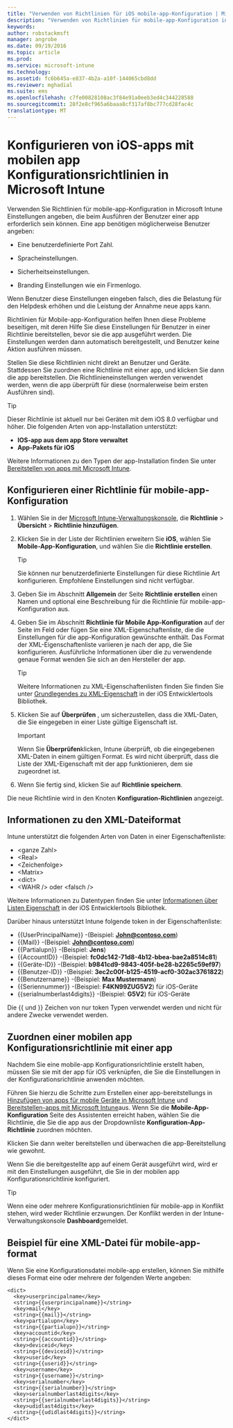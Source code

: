 ```yaml
---
title: "Verwenden von Richtlinien für iOS mobile-app-Konfiguration | Microsoft Intune"
description: "Verwenden von Richtlinien für mobile-app-Konfiguration in Intune Einstellungen angeben, die beim Ausführen der Benutzer einer app für iOS erforderlich sein können."
keywords: 
author: robstackmsft
manager: angrobe
ms.date: 09/19/2016
ms.topic: article
ms.prod: 
ms.service: microsoft-intune
ms.technology: 
ms.assetid: fc6b645a-e837-4b2a-a10f-144065cbd8dd
ms.reviewer: mghadial
ms.suite: ems
ms.openlocfilehash: c7fe00828108ac3f84e91a0eeb3ed4c344228588
ms.sourcegitcommit: 28f2e8cf965a6baaa8cf317af8bc777cd28fac4c
translationtype: MT
---
```

# Konfigurieren von iOS-apps mit mobilen app Konfigurationsrichtlinien in Microsoft Intune
Verwenden Sie Richtlinien für mobile-app-Konfiguration in Microsoft Intune Einstellungen angeben, die beim Ausführen der Benutzer einer app erforderlich sein können. Eine app benötigen möglicherweise Benutzer angeben:

-   Eine benutzerdefinierte Port Zahl.

-   Spracheinstellungen.

-   Sicherheitseinstellungen.

-   Branding Einstellungen wie ein Firmenlogo.

Wenn Benutzer diese Einstellungen eingeben falsch, dies die Belastung für den Helpdesk erhöhen und die Leistung der Annahme neue apps kann.

Richtlinien für Mobile-app-Konfiguration helfen Ihnen diese Probleme beseitigen, mit deren Hilfe Sie diese Einstellungen für Benutzer in einer Richtlinie bereitstellen, bevor sie die app ausgeführt werden. Die Einstellungen werden dann automatisch bereitgestellt, und Benutzer keine Aktion ausführen müssen.

Stellen Sie diese Richtlinien nicht direkt an Benutzer und Geräte. Stattdessen Sie zuordnen eine Richtlinie mit einer app, und klicken Sie dann die app bereitstellen. Die Richtlinieneinstellungen werden verwendet werden, wenn die app überprüft für diese (normalerweise beim ersten Ausführen sind).

> [!TIP]
> Dieser Richtlinie ist aktuell nur bei Geräten mit dem iOS 8.0 verfügbar und höher. Die folgenden Arten von app-Installation unterstützt:
>
> -   **IOS-app aus dem app Store verwaltet**
> -   **App-Pakets für iOS**
>
> Weitere Informationen zu den Typen der app-Installation finden Sie unter [Bereitstellen von apps mit Microsoft Intune](deploy-apps.md).

## Konfigurieren einer Richtlinie für mobile-app-Konfiguration

1.  Wählen Sie in der [Microsoft Intune-Verwaltungskonsole](https://manage.microsoft.com), die **Richtlinie** &gt; **Übersicht** &gt; **Richtlinie hinzufügen**.

2.  Klicken Sie in der Liste der Richtlinien erweitern Sie **iOS**, wählen Sie **Mobile-App-Konfiguration**, und wählen Sie die **Richtlinie erstellen**.

    > [!TIP]
    > Sie können nur benutzerdefinierte Einstellungen für diese Richtlinie Art konfigurieren. Empfohlene Einstellungen sind nicht verfügbar.

3.  Geben Sie im Abschnitt **Allgemein** der Seite **Richtlinie erstellen** einen Namen und optional eine Beschreibung für die Richtlinie für mobile-app-Konfiguration aus.

4.  Geben Sie im Abschnitt **Richtlinie für Mobile App-Konfiguration** auf der Seite im Feld oder fügen Sie eine XML-Eigenschaftenliste, die die Einstellungen für die app-Konfiguration gewünschte enthält. Das Format der XML-Eigenschaftenliste variieren je nach der app, die Sie konfigurieren. Ausführliche Informationen über die zu verwendende genaue Format wenden Sie sich an den Hersteller der app.

    > [!TIP]
    > Weitere Informationen zu XML-Eigenschaftenlisten finden Sie finden Sie unter [Grundlegendes zu XML-Eigenschaft](https://developer.apple.com/library/ios/documentation/Cocoa/Conceptual/PropertyLists/UnderstandXMLPlist/UnderstandXMLPlist.html) in der iOS Entwicklertools Bibliothek.

5.  Klicken Sie auf **Überprüfen** , um sicherzustellen, dass die XML-Daten, die Sie eingegeben in einer Liste gültige Eigenschaft ist.

    > [!IMPORTANT]
    > Wenn Sie **Überprüfen**klicken, Intune überprüft, ob die eingegebenen XML-Daten in einem gültigen Format. Es wird nicht überprüft, dass die Liste der XML-Eigenschaft mit der app funktionieren, dem sie zugeordnet ist.

6.  Wenn Sie fertig sind, klicken Sie auf **Richtlinie speichern**.

Die neue Richtlinie wird in den Knoten **Konfiguration-Richtlinien** angezeigt.

## Informationen zu den XML-Dateiformat

Intune unterstützt die folgenden Arten von Daten in einer Eigenschaftenliste:
    
- &lt;ganze Zahl&gt;
- &lt;Real&gt;
- &lt;Zeichenfolge&gt;
- &lt;Matrix&gt;
- &lt;dict&gt;
- &lt;WAHR /&gt; oder &lt;falsch /&gt;
     
Weitere Informationen zu Datentypen finden Sie unter [Informationen über Listen Eigenschaft](https://developer.apple.com/library/ios/documentation/Cocoa/Conceptual/PropertyLists/AboutPropertyLists/AboutPropertyLists.html) in der iOS Entwicklertools Bibliothek.

Darüber hinaus unterstützt Intune folgende token in der Eigenschaftenliste:
- \{\{UserPrincipalName\}\} -(Beispiel: **John@contoso.com**)
- \{\{Mail\}\} -(Beispiel: **John@contoso.com**)
- \{\{Partialupn\}\} -(Beispiel: **Jens**)
- \{\{AccountID\}\} -(Beispiel: **fc0dc142-71d8-4b12-bbea-bae2a8514c81**)
- \{\{Geräte-ID\}\} -(Beispiel: **b9841cd9-9843-405f-be28-b2265c59ef97**)
- \{\{Benutzer-ID\}\} -(Beispiel: **3ec2c00f-b125-4519-acf0-302ac3761822**)
- \{\{Benutzername\}\} -(Beispiel: **Max Mustermann**)
- \{\{Seriennummer\}\} -(Beispiel: **F4KN99ZUG5V2**) für iOS-Geräte
- \{\{serialnumberlast4digits\}\} -(Beispiel: **G5V2**) für iOS-Geräte
    
Die \{\{ und \}\} Zeichen von nur token Typen verwendet werden und nicht für andere Zwecke verwendet werden.

## Zuordnen einer mobilen app Konfigurationsrichtlinie mit einer app
Nachdem Sie eine mobile-app Konfigurationsrichtlinie erstellt haben, müssen Sie sie mit der app für iOS verknüpfen, die Sie die Einstellungen in der Konfigurationsrichtlinie anwenden möchten.

Führen Sie hierzu die Schritte zum Erstellen einer app-bereitstellungs in [Hinzufügen von apps für mobile Geräte in Microsoft Intune](add-apps-for-mobile-devices-in-microsoft-intune.md) und [Bereitstellen-apps mit Microsoft Intune](deploy-apps-in-microsoft-intune.md)aus. Wenn Sie die **Mobile-App-Konfiguration** Seite des Assistenten erreicht haben, wählen Sie die Richtlinie, die Sie die app aus der Dropdownliste **Konfiguration-App-Richtlinie** zuordnen möchten.

Klicken Sie dann weiter bereitstellen und überwachen die app-Bereitstellung wie gewohnt.

Wenn Sie die bereitgestellte app auf einem Gerät ausgeführt wird, wird er mit den Einstellungen ausgeführt, die Sie in der mobilen app Konfigurationsrichtlinie konfiguriert.

> [!TIP]
> Wenn eine oder mehrere Konfigurationsrichtlinien für mobile-app in Konflikt stehen, wird weder Richtlinie erzwungen. Der Konflikt werden in der Intune-Verwaltungskonsole **Dashboard**gemeldet.

## Beispiel für eine XML-Datei für mobile-app-format

Wenn Sie eine Konfigurationsdatei mobile-app erstellen, können Sie mithilfe dieses Format eine oder mehrere der folgenden Werte angeben:

```
<dict>
  <key>userprincipalname</key>
  <string>{{userprincipalname}}</string>
  <key>mail</key>
  <string>{{mail}}</string>
  <key>partialupn</key>
  <string>{{partialupn}}</string>
  <key>accountid</key>
  <string>{{accountid}}</string>
  <key>deviceid</key>
  <string>{{deviceid}}</string>
  <key>userid</key>
  <string>{{userid}}</string>
  <key>username</key>
  <string>{{username}}</string>
  <key>serialnumber</key>
  <string>{{serialnumber}}</string>
  <key>serialnumberlast4digits</key>
  <string>{{serialnumberlast4digits}}</string>
  <key>udidlast4digits</key>
  <string>{{udidlast4digits}}</string>
</dict>

```
